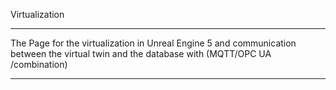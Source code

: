 



Virtualization




---


The Page for the virtualization in Unreal Engine 5 and communication between the virtual twin and the database with (MQTT/OPC UA /combination)




---





